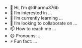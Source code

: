 - 👋 Hi, I’m @dharmu376b
- 👀 I’m interested in ...
- 🌱 I’m currently learning ...
- 💞️ I’m looking to collaborate on ...
- 📫 How to reach me ...
- 😄 Pronouns: ...
- ⚡ Fun fact: ...

<!---
dharmu376b/dharmu376b is a ✨ special ✨ repository because its `README.md` (this file) appears on your GitHub profile.
You can click the Preview link to take a look at your changes.
--->
